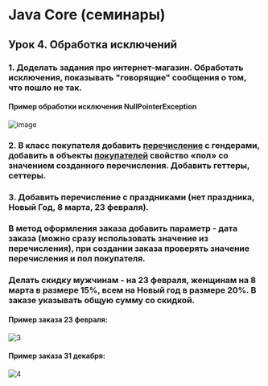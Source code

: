 # Java Core (семинары)
## Урок 4. Обработка исключений
### 1. Доделать задания про интернет-магазин. Обработать исключения, показывать "говорящие" сообщения о том, что пошло не так.
#### Пример обработки исключения NullPointerException
![image](https://github.com/yurkovawika/JavaCoreLesson4/assets/102153972/d3c013c1-387e-45d3-a3d8-2543d985efc8)


### 2. В класс покупателя добавить [перечисление](https://github.com/yurkovawika/JavaCoreLesson4/blob/master/src/Gender.java) с гендерами, добавить в объекты [покупателей](https://github.com/yurkovawika/JavaCoreLesson4/blob/master/src/Shopper.java) свойство «пол» со значением созданного перечисления. Добавить геттеры, сеттеры.

### 3. Добавить перечисление с праздниками (нет праздника, Новый Год, 8 марта, 23 февраля).
### В метод оформления заказа добавить параметр - дата заказа (можно сразу использовать значение из перечисления), при создании заказа проверять значение перечисления и пол покупателя. 
### Делать скидку мужчинам - на 23 февраля, женщинам на 8 марта в размере 15%, всем на Новый год в размере 20%. В заказе указывать общую сумму со скидкой.

#### Пример заказа 23 февраля:
![3](https://github.com/yurkovawika/JavaCoreLesson4/assets/102153972/8b273d5c-b49c-4969-8a6e-585eb48498fb)

#### Пример заказа 31 декабря:
![4](https://github.com/yurkovawika/JavaCoreLesson4/assets/102153972/e4d19e85-2eb3-42f3-8954-6c57aa3a9c3b)
